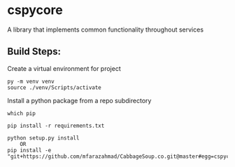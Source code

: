 # cspycore

A library that implements common functionality throughout services

## Build Steps:

Create a virtual environment for project
```
py -m venv venv
source ./venv/Scripts/activate
```

Install a python package from a repo subdirectory
```
which pip

pip install -r requirements.txt

python setup.py install
    OR
pip install -e "git+https://github.com/mfarazahmad/CabbageSoup.co.git@master#egg=cspycore&subdirectory=cspycore"
```